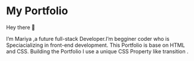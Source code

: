 # My Portfolio

Hey there 👋

I’m  Mariya ,a future full-stack Developer.I’m  begginer coder  who  is  Speciacializing in front-end development. 
This Portfolio is  base on HTML and CSS.
Building  the  Portfolio I use a  unique  CSS Property  like transition
.
 
